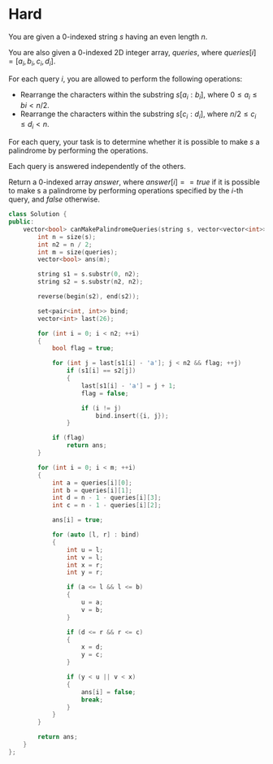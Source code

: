 # Hard

You are given a 0-indexed string $s$ having an even length $n$.

You are also given a 0-indexed 2D integer array, $queries$, where $queries[i] = [a_i, b_i, c_i, d_i]$.

For each query $i$, you are allowed to perform the following operations:

- Rearrange the characters within the substring $s[a_i:b_i]$, where $0 \leq a_i \leq bi < n / 2$.
- Rearrange the characters within the substring $s[c_i:d_i]$, where $n / 2 \leq c_i \leq d_i < n$.

For each query, your task is to determine whether it is possible to make $s$ a palindrome by performing the operations.

Each query is answered independently of the others.

Return a 0-indexed array $answer$, where $answer[i] == true$ if it is possible to make s a palindrome by performing operations specified by the $i$-th query, and $false$ otherwise.

```cpp
class Solution {
public:
    vector<bool> canMakePalindromeQueries(string s, vector<vector<int>>& queries) {
        int n = size(s);
        int n2 = n / 2;
        int m = size(queries);
        vector<bool> ans(m);

        string s1 = s.substr(0, n2);
        string s2 = s.substr(n2, n2);

        reverse(begin(s2), end(s2));

        set<pair<int, int>> bind;
        vector<int> last(26);

        for (int i = 0; i < n2; ++i)
        {
            bool flag = true;

            for (int j = last[s1[i] - 'a']; j < n2 && flag; ++j)
                if (s1[i] == s2[j])
                {
                    last[s1[i] - 'a'] = j + 1;
                    flag = false;

                    if (i != j)
                        bind.insert({i, j});
                }

            if (flag)
                return ans;
        }

        for (int i = 0; i < m; ++i)
        {
            int a = queries[i][0];
            int b = queries[i][1];
            int d = n - 1 - queries[i][3];
            int c = n - 1 - queries[i][2];

            ans[i] = true;

            for (auto [l, r] : bind)
            {
                int u = l;
                int v = l;
                int x = r;
                int y = r;

                if (a <= l && l <= b)
                {
                    u = a;
                    v = b;
                }

                if (d <= r && r <= c)
                {
                    x = d;
                    y = c;
                }

                if (y < u || v < x)
                {
                    ans[i] = false;
                    break;
                }
            }
        }

        return ans;
    }
};
```

